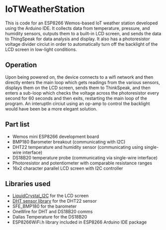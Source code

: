 # IoTWeatherStation
This is code for an ESP8266 Wemos-based IoT weather station developed using the Arduino IDE. It collects data from temperature, pressure, and humidity sensors, outputs them to a built-in LCD screen, and sends the data to ThingSpeak for data analysis and display. It also has a photoresistor voltage divider circiut in order to automatically turn off the backlight of the LCD screen in low-light conditions.

## Operation
Upon being powered on, the device connects to a wifi network and then directly enters the main loop which gets readings from the various sensors, displays them on the LCD screen, sends them to ThinkSpeak, and then enters a sub-loop which checks the voltage across the photoresistor every second for 60 seconds and then exits, restarting the main loop of the program. An interuptIn circiut using an op-amp to control the backlight would have been be a more elegant solution.

## Part list

* Wemos mini ESP8266 development board
* BMP180 Barometer breakout (communicating with I2C)
* DHT22 temperature and humidity sensor (communicating using single-wire interface)
* DS18B20 temperature probe (communicating via single-wire interface)
* Photoresistor and potentiometer with comparable resistance ranges
* 16x2 character parallel LCD screen with I2C controller

## Libraries used

* [LiquidCrystal_I2C](https://github.com/fdebrabander/Arduino-LiquidCrystal-I2C-library) for the LCD screen
* [DHT sensor library](https://github.com/adafruit/DHT-sensor-library) for the DHT22 sensor
* SFE_BMP180 for the barometer
* OneWire for DHT and DS18B20 comms
* Dallas Temperature for the DS18B20
* ESP8266WiFi.h library included in ESP8266 Arduino IDE package
